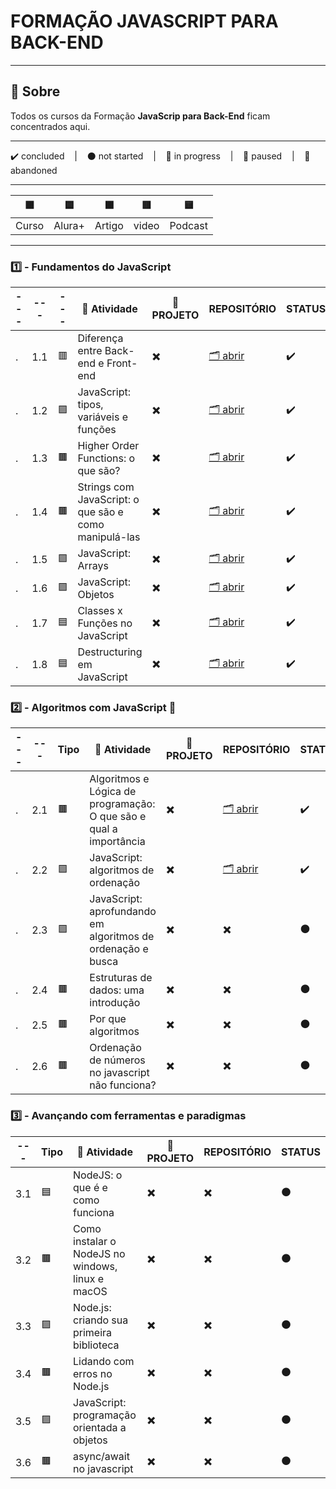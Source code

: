 # FORMAÇÃO JAVASCRIPT PARA BACK-END

---

## 📌 Sobre
  Todos os cursos da Formação **JavaScrip para Back-End** ficam concentrados aqui.

---

<p>
  ✔️ concluded &nbsp;&nbsp;&nbsp;|&nbsp;&nbsp;&nbsp;
  ⚫ not started &nbsp;&nbsp;&nbsp;|&nbsp;&nbsp;&nbsp;
  🔵 in progress &nbsp;&nbsp;&nbsp;|&nbsp;&nbsp;&nbsp;
  🔶 paused &nbsp;&nbsp;&nbsp;|&nbsp;&nbsp;&nbsp;
  🔴 abandoned 
</p>

---
| 🟪 | 🟦 | 🟫 | 🟥 | 🟨 |
| --- | --- | --- | --- | --- |
| Curso | Alura+ | Artigo | video | Podcast |

---

### 1️⃣ - Fundamentos do JavaScript 

| --- | --- | --- | 📘 Atividade | 🔗 PROJETO | REPOSITÓRIO | STATUS |
| --- | --- | --- | --- | --- | --- | --- |
| . | 1.1 | 🟥 | Diferença entre Back-end e Front-end | ✖️ | [🗂️ abrir](./diferencaBackendFrontend/) | ✔️ |
| . | 1.2 | 🟪 | JavaScript: tipos, variáveis e funções | ✖️ | [🗂️ abrir](./TiposVariaveisFuncoes/) | ✔️ |
| . | 1.3 | 🟫 | Higher Order Functions: o que são? | ✖️ | [🗂️ abrir](./higherOrderFunction/) | ✔️ |
| . | 1.4 | 🟫 | Strings com JavaScript: o que são e como manipulá-las | ✖️ | [🗂️ abrir](./stringsComJS/) | ✔️ |
| . | 1.5 | 🟪 | JavaScript: Arrays | ✖️ | [🗂️ abrir](./JavascriptArrays/) | ✔️ |
| . | 1.6 | 🟪 | JavaScript: Objetos | ✖️ | [🗂️ abrir](./JavascriptObjetos/) | ✔️ |
| . | 1.7 | 🟦 | Classes x Funções no JavaScript | ✖️ | [🗂️ abrir](./classesFuncoesJS/) | ✔️ |
| . | 1.8 | 🟦 | Destructuring em JavaScript | ✖️ | [🗂️ abrir](./destructuringJS/) | ✔️ |



### 2️⃣ - Algoritmos com JavaScript 🚩

| --- | --- | Tipo | 📘 Atividade | 🔗 PROJETO | REPOSITÓRIO | STATUS |
| --- | --- | --- | --- | --- | --- | --- |
| . | 2.1 | 🟫 | Algoritmos e Lógica de programação: O que são e qual a importância | ✖️ | [🗂️ abrir](./AlgoritmosLogicaProgramacao/) | ✔️ |
| . | 2.2 | 🟪 | JavaScript: algoritmos de ordenação | ✖️ | [🗂️ abrir](./JavascriptAlgoritmosOrdenacao/) | ✔️ |
| . | 2.3 | 🟪 | JavaScript: aprofundando em algoritmos de ordenação e busca  | ✖️ | ✖️ | ⚫ |
| . | 2.4 | 🟫 | Estruturas de dados: uma introdução | ✖️ | ✖️ | ⚫ |
| . | 2.5 | 🟫 | Por que algoritmos | ✖️ | ✖️ | ⚫ |
| . | 2.6 | 🟫 | Ordenação de números no javascript não funciona? | ✖️ | ✖️ | ⚫ |


### 3️⃣ - Avançando com ferramentas e paradigmas

| --- | Tipo | 📘 Atividade | 🔗 PROJETO | REPOSITÓRIO | STATUS |
| --- | --- | --- | --- | --- | --- |
| 3.1 | 🟦 | NodeJS: o que é e como funciona | ✖️ | ✖️ | ⚫ |
| 3.2 | 🟫 | Como instalar o NodeJS no windows, linux e macOS | ✖️ | ✖️ | ⚫ |
| 3.3 | 🟪 | Node.js: criando sua primeira biblioteca | ✖️ | ✖️ | ⚫ |
| 3.4 | 🟫 | Lidando com erros no Node.js | ✖️ | ✖️ | ⚫ |
| 3.5 | 🟪 | JavaScript: programação orientada a objetos | ✖️ | ✖️ | ⚫ |
| 3.6 | 🟫 | async/await no javascript | ✖️ | ✖️ | ⚫ |

